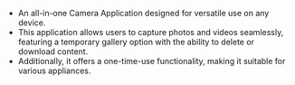 - An all-in-one Camera Application designed for versatile use on any device.
- This application allows users to capture photos and videos seamlessly, featuring a temporary gallery option with the ability to delete or download content.
- Additionally, it offers a one-time-use functionality, making it suitable for various appliances.
